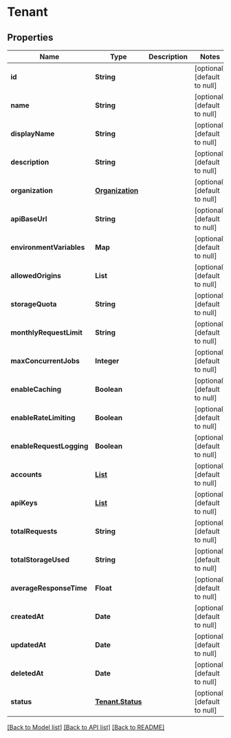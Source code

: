 # Tenant
## Properties

| Name | Type | Description | Notes |
|------------ | ------------- | ------------- | -------------|
| **id** | **String** |  | [optional] [default to null] |
| **name** | **String** |  | [optional] [default to null] |
| **displayName** | **String** |  | [optional] [default to null] |
| **description** | **String** |  | [optional] [default to null] |
| **organization** | [**Organization**](Organization.md) |  | [optional] [default to null] |
| **apiBaseUrl** | **String** |  | [optional] [default to null] |
| **environmentVariables** | **Map** |  | [optional] [default to null] |
| **allowedOrigins** | **List** |  | [optional] [default to null] |
| **storageQuota** | **String** |  | [optional] [default to null] |
| **monthlyRequestLimit** | **String** |  | [optional] [default to null] |
| **maxConcurrentJobs** | **Integer** |  | [optional] [default to null] |
| **enableCaching** | **Boolean** |  | [optional] [default to null] |
| **enableRateLimiting** | **Boolean** |  | [optional] [default to null] |
| **enableRequestLogging** | **Boolean** |  | [optional] [default to null] |
| **accounts** | [**List**](Account.md) |  | [optional] [default to null] |
| **apiKeys** | [**List**](TenantAPIKey.md) |  | [optional] [default to null] |
| **totalRequests** | **String** |  | [optional] [default to null] |
| **totalStorageUsed** | **String** |  | [optional] [default to null] |
| **averageResponseTime** | **Float** |  | [optional] [default to null] |
| **createdAt** | **Date** |  | [optional] [default to null] |
| **updatedAt** | **Date** |  | [optional] [default to null] |
| **deletedAt** | **Date** |  | [optional] [default to null] |
| **status** | [**Tenant.Status**](Tenant.Status.md) |  | [optional] [default to null] |

[[Back to Model list]](../README.md#documentation-for-models) [[Back to API list]](../README.md#documentation-for-api-endpoints) [[Back to README]](../README.md)

